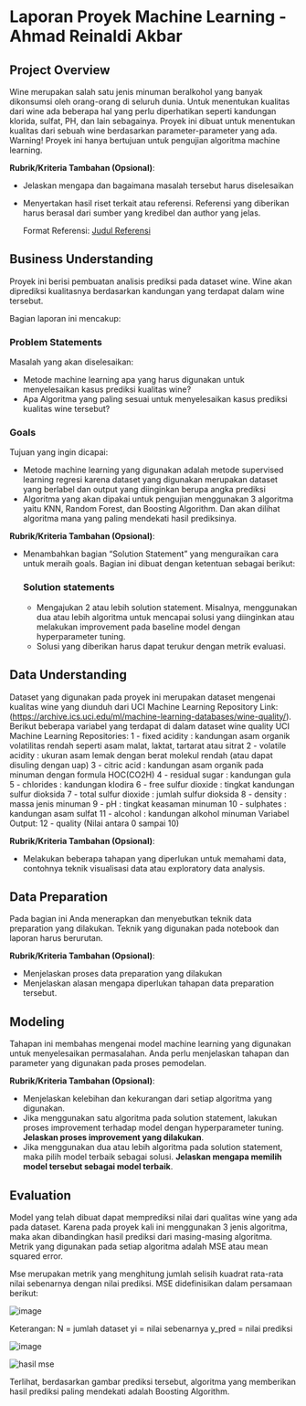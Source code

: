 # Laporan Proyek Machine Learning - Ahmad Reinaldi Akbar

## Project Overview

Wine merupakan salah satu jenis minuman beralkohol yang banyak dikonsumsi oleh orang-orang di seluruh dunia. Untuk menentukan kualitas dari wine ada beberapa hal yang perlu diperhatikan seperti kandungan klorida, sulfat, PH, dan lain sebagainya. Proyek ini dibuat untuk menentukan kualitas dari sebuah wine berdasarkan parameter-parameter yang ada. Warning! Proyek ini hanya bertujuan untuk pengujian algoritma machine learning.

**Rubrik/Kriteria Tambahan (Opsional)**:
- Jelaskan mengapa dan bagaimana masalah tersebut harus diselesaikan
- Menyertakan hasil riset terkait atau referensi. Referensi yang diberikan harus berasal dari sumber yang kredibel dan author yang jelas.
  
  Format Referensi: [Judul Referensi](https://scholar.google.com/) 

## Business Understanding

Proyek ini berisi pembuatan analisis prediksi pada dataset wine. Wine akan diprediksi kualitasnya berdasarkan kandungan yang terdapat dalam wine tersebut.

Bagian laporan ini mencakup:

### Problem Statements

Masalah yang akan diselesaikan:
- Metode machine learning apa yang harus digunakan untuk menyelesaikan kasus prediksi kualitas wine?
- Apa Algoritma yang paling sesuai untuk menyelesaikan kasus prediksi kualitas wine tersebut?

### Goals

Tujuan yang ingin dicapai:
- Metode machine learning yang digunakan adalah metode supervised learning regresi karena dataset yang digunakan merupakan dataset yang berlabel dan output yang diinginkan berupa angka prediksi
- Algoritma yang akan dipakai untuk pengujian menggunakan 3 algoritma yaitu KNN, Random Forest, dan Boosting Algorithm. Dan akan dilihat algoritma mana yang paling mendekati hasil prediksinya.

**Rubrik/Kriteria Tambahan (Opsional)**:
- Menambahkan bagian “Solution Statement” yang menguraikan cara untuk meraih goals. Bagian ini dibuat dengan ketentuan sebagai berikut: 

    ### Solution statements
    - Mengajukan 2 atau lebih solution statement. Misalnya, menggunakan dua atau lebih algoritma untuk mencapai solusi yang diinginkan atau melakukan improvement pada baseline model dengan hyperparameter tuning.
    - Solusi yang diberikan harus dapat terukur dengan metrik evaluasi.

## Data Understanding
Dataset yang digunakan pada proyek ini merupakan dataset mengenai kualitas wine yang diunduh dari UCI Machine Learning Repository Link: (https://archive.ics.uci.edu/ml/machine-learning-databases/wine-quality/).
Berikut beberapa variabel yang terdapat di dalam dataset wine quality UCI Machine Learning Repositories:
1 - fixed acidity : kandungan asam organik volatilitas rendah seperti asam malat, laktat, tartarat atau sitrat
2 - volatile acidity : ukuran asam lemak dengan berat molekul rendah (atau dapat disuling dengan uap)
3 - citric acid : kandungan asam organik pada minuman dengan formula HOC(CO2H)
4 - residual sugar : kandungan gula 
5 - chlorides : kandungan klodira
6 - free sulfur dioxide : tingkat kandungan sulfur dioksida
7 - total sulfur dioxide : jumlah sulfur dioksida
8 - density : massa jenis minuman
9 - pH : tingkat keasaman minuman
10 - sulphates : kandungan asam sulfat
11 - alcohol : kandungan alkohol minuman
Variabel Output:
12 - quality (Nilai antara 0 sampai 10)

**Rubrik/Kriteria Tambahan (Opsional)**:
- Melakukan beberapa tahapan yang diperlukan untuk memahami data, contohnya teknik visualisasi data atau exploratory data analysis.

## Data Preparation
Pada bagian ini Anda menerapkan dan menyebutkan teknik data preparation yang dilakukan. Teknik yang digunakan pada notebook dan laporan harus berurutan.

**Rubrik/Kriteria Tambahan (Opsional)**: 
- Menjelaskan proses data preparation yang dilakukan
- Menjelaskan alasan mengapa diperlukan tahapan data preparation tersebut.

## Modeling
Tahapan ini membahas mengenai model machine learning yang digunakan untuk menyelesaikan permasalahan. Anda perlu menjelaskan tahapan dan parameter yang digunakan pada proses pemodelan.

**Rubrik/Kriteria Tambahan (Opsional)**: 
- Menjelaskan kelebihan dan kekurangan dari setiap algoritma yang digunakan.
- Jika menggunakan satu algoritma pada solution statement, lakukan proses improvement terhadap model dengan hyperparameter tuning. **Jelaskan proses improvement yang dilakukan**.
- Jika menggunakan dua atau lebih algoritma pada solution statement, maka pilih model terbaik sebagai solusi. **Jelaskan mengapa memilih model tersebut sebagai model terbaik**.

## Evaluation
Model yang telah dibuat dapat memprediksi nilai dari qualitas wine yang ada pada dataset. Karena pada proyek kali ini menggunakan 3 jenis algoritma, maka akan dibandingkan hasil prediksi dari masing-masing algoritma. Metrik yang digunakan pada setiap algoritma adalah MSE atau mean squared error.

Mse merupakan metrik yang menghitung jumlah selisih kuadrat rata-rata nilai sebenarnya dengan nilai prediksi. MSE didefinisikan dalam persamaan berikut:

![image](https://user-images.githubusercontent.com/62003049/187825463-410f0055-ac49-4af8-a56b-a5e280e62eda.png)


Keterangan:
N = jumlah dataset
yi = nilai sebenarnya
y_pred = nilai prediksi

![image](https://user-images.githubusercontent.com/62003049/187825426-a35fd867-e3d8-40bc-943d-2d2c890940f2.png)

![hasil mse](https://user-images.githubusercontent.com/62003049/187825382-12644467-69ec-4a8d-8898-48301dbfeaf8.PNG)

Terlihat, berdasarkan gambar prediksi tersebut, algoritma yang memberikan hasil prediksi paling mendekati adalah Boosting Algorithm.
